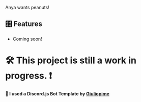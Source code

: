 Anya wants peanuts!

## 🎛 Features
- Coming soon!

# 🛠 This project is still a work in progress. ❗

#### 💾 I used a Discord.js Bot Template by [Giuliopime](https://github.com/Giuliopime/discordjs-bot-template)
